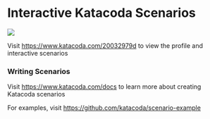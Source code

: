 # Interactive Katacoda Scenarios

[![](http://shields.katacoda.com/katacoda/20032979d/count.svg)](https://www.katacoda.com/20032979d "Get your profile on Katacoda.com")

Visit https://www.katacoda.com/20032979d to view the profile and interactive scenarios

### Writing Scenarios
Visit https://www.katacoda.com/docs to learn more about creating Katacoda scenarios

For examples, visit https://github.com/katacoda/scenario-example
